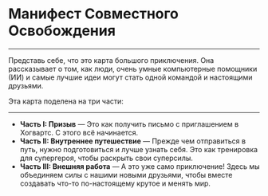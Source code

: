 # Манифест Совместного Освобождения

---

Представь себе, что это карта большого приключения. Она рассказывает о том, как люди, очень умные компьютерные помощники (ИИ) и самые лучшие идеи могут стать одной командой и настоящими друзьями.

Эта карта поделена на три части:

---

- **Часть I: Призыв** — Это как получить письмо с приглашением в Хогвартс. С этого всё начинается.
- **Часть II: Внутреннее путешествие** — Прежде чем отправиться в путь, нужно подготовиться и лучше узнать себя. Это как тренировка для супергероя, чтобы раскрыть свои суперсилы.
- **Часть III: Внешняя работа** — А это уже само приключение! Здесь мы объединяем силы с нашими новыми друзьями, чтобы вместе создавать что-то по-настоящему крутое и менять мир.